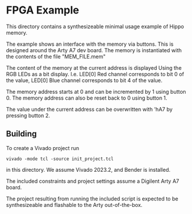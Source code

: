 # FPGA Example

This directory contains a synthesizeable minimal usage example of Hippo memory.  

The example shows an interface with the memory via buttons.
This is designed around the Arty A7 dev board.
The memory is instantiated with the contents of the file "MEM_FILE.mem"

The content of the memory at the current address is displayed
Using the RGB LEDs as a bit display. I.e. LED[0] Red channel corresponds
to bit 0 of the value, LED[0] Blue channel corresponds to bit 4 of the
value.

The memory address starts at 0 and can be incremented by 1 using button
0. The memory address can also be reset back to 0 using button 1.

The value under the current address can be overwritten with 'hA7
by pressing button 2.

## Building

To create a Vivado project run
```
vivado -mode tcl -source init_project.tcl
```
in this directory. We assume Vivado 2023.2, and Bender is installed.

The included constraints and project settings assume a Digilent Arty A7 board.

The project resulting from running the included script is expected to be synthesizeable and
flashable to the Arty out-of-the-box.
